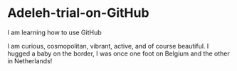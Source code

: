 # Adeleh-trial-on-GitHub
I am learning how to use GitHub

I am curious, cosmopolitan, vibrant, active, and of course beautiful.
I hugged a baby on the border,
I was once one foot on Belgium and the other in Netherlands!
